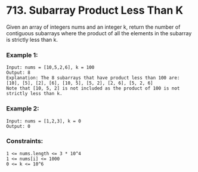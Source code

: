 # 713. Subarray Product Less Than K

Given an array of integers nums and an integer k, return the number of contiguous subarrays where the product of all the elements in the subarray is strictly less than k.

 

### Example 1:
```
Input: nums = [10,5,2,6], k = 100
Output: 8
Explanation: The 8 subarrays that have product less than 100 are:
[10], [5], [2], [6], [10, 5], [5, 2], [2, 6], [5, 2, 6]
Note that [10, 5, 2] is not included as the product of 100 is not strictly less than k.
```
### Example 2:
```
Input: nums = [1,2,3], k = 0
Output: 0
```
 

### Constraints:
```
1 <= nums.length <= 3 * 10^4
1 <= nums[i] <= 1000
0 <= k <= 10^6
```

